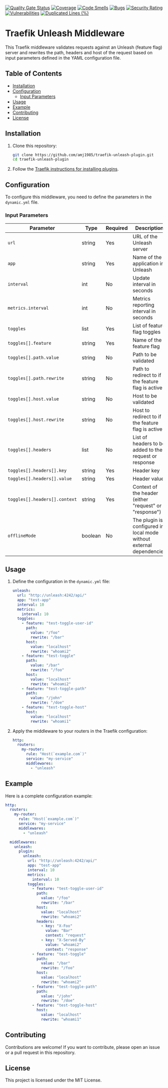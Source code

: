 [![Quality Gate Status](https://sonarcloud.io/api/project_badges/measure?project=amj1985_traefik-unleash-plugin&metric=alert_status)](https://sonarcloud.io/summary/new_code?id=amj1985_traefik-unleash-plugin)
[![Coverage](https://sonarcloud.io/api/project_badges/measure?project=amj1985_traefik-unleash-plugin&metric=coverage)](https://sonarcloud.io/summary/new_code?id=amj1985_traefik-unleash-plugin)
[![Code Smells](https://sonarcloud.io/api/project_badges/measure?project=amj1985_traefik-unleash-plugin&metric=code_smells)](https://sonarcloud.io/summary/new_code?id=amj1985_traefik-unleash-plugin)
[![Bugs](https://sonarcloud.io/api/project_badges/measure?project=amj1985_traefik-unleash-plugin&metric=bugs)](https://sonarcloud.io/summary/new_code?id=amj1985_traefik-unleash-plugin)
[![Security Rating](https://sonarcloud.io/api/project_badges/measure?project=amj1985_traefik-unleash-plugin&metric=security_rating)](https://sonarcloud.io/summary/new_code?id=amj1985_traefik-unleash-plugin)
[![Vulnerabilities](https://sonarcloud.io/api/project_badges/measure?project=amj1985_traefik-unleash-plugin&metric=vulnerabilities)](https://sonarcloud.io/summary/new_code?id=amj1985_traefik-unleash-plugin)
[![Duplicated Lines (%)](https://sonarcloud.io/api/project_badges/measure?project=amj1985_traefik-unleash-plugin&metric=duplicated_lines_density)](https://sonarcloud.io/summary/new_code?id=amj1985_traefik-unleash-plugin)

# Traefik Unleash Middleware

This Traefik middleware validates requests against an Unleash (feature flag) server and rewrites the path, headers and host of the
request based on input parameters defined in the YAML configuration file.

## Table of Contents

- [Installation](#installation)
- [Configuration](#configuration)
    - [Input Parameters](#input-parameters)
- [Usage](#usage)
- [Example](#example)
- [Contributing](#contributing)
- [License](#license)

## Installation

1. Clone this repository:
    ```bash
    git clone https://github.com/amj1985/traefik-unleash-plugin.git
    cd traefik-unleash-plugin
    ```

2. Follow the [Traefik instructions for installing plugins](https://doc.traefik.io/traefik/plugins/overview/).

## Configuration

To configure this middleware, you need to define the parameters in the `dynamic.yml` file.

### Input Parameters

| Parameter                     | Type    | Required | Description                                                          |
|-------------------------------|---------|----------|----------------------------------------------------------------------|
| `url`                         | string  | Yes      | URL of the Unleash server                                            |
| `app`                         | string  | Yes      | Name of the application in Unleash                                   |
| `interval`                    | int     | No       | Update interval in seconds                                           |
| `metrics.interval`            | int     | No       | Metrics reporting interval in seconds                                |
| `toggles`                     | list    | Yes      | List of feature flag toggles                                         |
| `toggles[].feature`           | string  | Yes      | Name of the feature flag                                             |
| `toggles[].path.value`        | string  | No       | Path to be validated                                                 |
| `toggles[].path.rewrite`      | string  | No       | Path to redirect to if the feature flag is active                    |
| `toggles[].host.value`        | string  | No       | Host to be validated                                                 |
| `toggles[].host.rewrite`      | string  | No       | Host to redirect to if the feature flag is active                    |
| `toggles[].headers`           | list    | No       | List of headers to be added to the request or response               |
| `toggles[].headers[].key`     | string  | Yes      | Header key                                                           |
| `toggles[].headers[].value`   | string  | Yes      | Header value                                                         |
| `toggles[].headers[].context` | string  | Yes      | Context of the header (either "request" or "response")               |
| `offlineMode`                 | boolean | No       | The plugin is configured in local mode without external dependencies |


## Usage

1. Define the configuration in the `dynamic.yml` file:

    ```yaml
    unleash:
      url: "http://unleash:4242/api/"
      app: "test-app"
      interval: 10
      metrics:
        interval: 10
      toggles:
        - feature: "test-toggle-user-id"
          path:
            value: "/foo"
            rewrite: "/bar"
          host:
            value: "localhost"
            rewrite: "whoami2"
        - feature: "test-toggle"
          path:
            value: "/bar"
            rewrite: "/foo"
          host:
            value: "localhost"
            rewrite: "whoami2"
        - feature: "test-toggle-path"
          path:
            value: "/john"
            rewrite: "/doe"
        - feature: "test-toggle-host"
          host:
            value: "localhost"
            rewrite: "whoami1"
    ```

2. Apply the middleware to your routers in the Traefik configuration:

    ```yaml
    http:
      routers:
        my-router:
          rule: "Host(`example.com`)"
          service: "my-service"
          middlewares: 
            - "unleash"
    ```

## Example

Here is a complete configuration example:

```yaml
http:
  routers:
    my-router:
      rule: "Host(`example.com`)"
      service: "my-service"
      middlewares:
        - "unleash"

  middlewares:
    unleash:
      plugin:
        unleash:
          url: "http://unleash:4242/api/"
          app: "test-app"
          interval: 10
          metrics:
            interval: 10
          toggles:
            - feature: "test-toggle-user-id"
              path:
                value: "/foo"
                rewrite: "/bar"
              host:
                value: "localhost"
                rewrite: "whoami2"
              headers:
                - key: "X-Foo"
                  value: "Bar"
                  context: "request"
                - key: "X-Served-By"
                  value: "whoami2"
                  context: "response"
            - feature: "test-toggle"
              path:
                value: "/bar"
                rewrite: "/foo"
              host:
                value: "localhost"
                rewrite: "whoami2"
            - feature: "test-toggle-path"
              path:
                value: "/john"
                rewrite: "/doe"
            - feature: "test-toggle-host"
              host:
                value: "localhost"
                rewrite: "whoami1"
```

## Contributing

Contributions are welcome! If you want to contribute, please open an issue or a pull request in this repository.

## License

This project is licensed under the MIT License.
